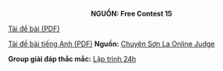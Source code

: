 **<center>NGUỒN: Free Contest 15</center>**

[Tải đề bài (PDF)](/statements/2114/TRAVEL.pdf)

[Tải đề bài tiếng Anh (PDF)](/statements/2114/TRAVEL_en.pdf)
**Nguồn:** [Chuyên Sơn La Online Judge](http://csloj.ddns.net/)

**Group giải đáp thắc mắc:** [Lập trình 24h](https://www.facebook.com/groups/1386904321519984)